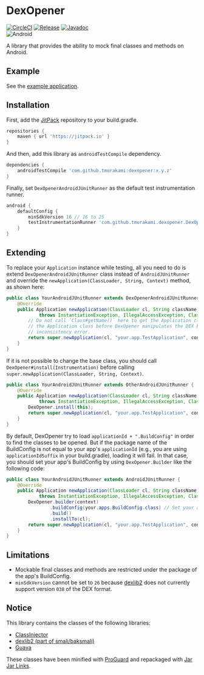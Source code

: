 # DexOpener

[![CircleCI](https://circleci.com/gh/tmurakami/dexopener.svg?style=shield)](https://circleci.com/gh/tmurakami/dexopener)
[![Release](https://jitpack.io/v/tmurakami/dexopener.svg)](https://jitpack.io/#tmurakami/dexopener)
[![Javadoc](https://img.shields.io/badge/Javadoc-0.11.0-brightgreen.svg)](https://jitpack.io/com/github/tmurakami/dexopener/0.11.0/javadoc/)<br>
![Android](https://img.shields.io/badge/Android-4.1%2B-blue.svg)

A library that provides the ability to mock final classes and methods on Android.

## Example

See the [example application](dexopener-example).

## Installation

First, add the [JitPack](https://jitpack.io/) repository to your build.gradle.

```groovy
repositories {
    maven { url 'https://jitpack.io' }
}
```

And then, add this library as `androidTestCompile` dependency.

```groovy
dependencies {
    androidTestCompile 'com.github.tmurakami:dexopener:x.y.z'
}
```

Finally, set `DexOpenerAndroidJUnitRunner` as the default test instrumentation runner.

```groovy
android {
    defaultConfig {
        minSdkVersion 16 // 16 to 25
        testInstrumentationRunner 'com.github.tmurakami.dexopener.DexOpenerAndroidJUnitRunner'
    }
}
```

## Extending

To replace your `Application` instance while testing, all you need to do is extend `DexOpenerAndroidJUnitRunner` class instead of `AndroidJUnitRunner` and override the `newApplication(ClassLoader, String, Context)` method, as shown here:

```java
public class YourAndroidJUnitRunner extends DexOpenerAndroidJUnitRunner {
    @Override
    public Application newApplication(ClassLoader cl, String className, Context context)
            throws InstantiationException, IllegalAccessException, ClassNotFoundException {
        // Do not call `Class#getName()` here to get the Application class name because loading
        // the Application class before DexOpener manipulates the DEX bytecode may cause class
        // inconsistency error.
        return super.newApplication(cl, "your.app.TestApplication", context);
    }
}
```

If it is not possible to change the base class, you should call `DexOpener#install(Instrumentation)` before calling `super.newApplication(ClassLoader, String, Context)`.

```java
public class YourAndroidJUnitRunner extends OtherAndroidJUnitRunner {
    @Override
    public Application newApplication(ClassLoader cl, String className, Context context)
            throws InstantiationException, IllegalAccessException, ClassNotFoundException {
        DexOpener.install(this);
        return super.newApplication(cl, "your.app.TestApplication", context);
    }
}
```

By default, DexOpener try to load `applicationId + ".BuildConfig"` in order to find the classes to be opened.
But if the package name of the BuildConfig is not equal to your app's `applicationId` (e.g., you are using `applicationIdSuffix` in your build.gradle), loading it will fail.
In that case, you should set your app's BuildConfig by using `DexOpener.Builder` like the following code:

```java
public class YourAndroidJUnitRunner extends AndroidJUnitRunner {
    @Override
    public Application newApplication(ClassLoader cl, String className, Context context)
            throws InstantiationException, IllegalAccessException, ClassNotFoundException {
        DexOpener.builder(context)
                .buildConfig(your.apps.BuildConfig.class) // Set your app's BuildConfig
                .build()
                .installTo(cl);
        return super.newApplication(cl, "your.app.TestApplication", context);
    }
}
```

## Limitations

- Mockable final classes and methods are restricted under the package of the app's BuildConfig.
- `minSdkVersion` cannot be set to `26` because [dexlib2](https://github.com/JesusFreke/smali) does not currently support version `038` of the DEX format.

## Notice

This library contains the classes of the following libraries:

- [ClassInjector](https://github.com/tmurakami/classinjector)
- [dexlib2 (part of smali/baksmali)](https://github.com/JesusFreke/smali)
- [Guava](https://github.com/google/guava)

These classes have been minified with [ProGuard](https://www.guardsquare.com/en/proguard) and repackaged with [Jar Jar Links](https://code.google.com/archive/p/jarjar/).
